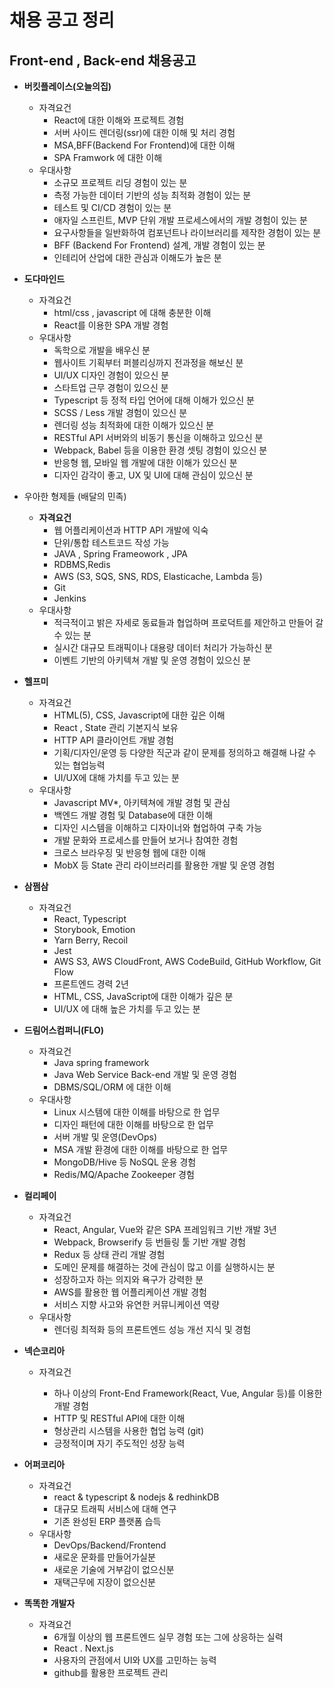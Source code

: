 # 채용 공고 정리

## **Front-end** , Back-end 채용공고

* **버킷플레이스(오늘의집)**
  * 자격요건
    * React에 대한 이해와 프로젝트 경험
    * 서버 사이드 렌더링(ssr)에 대한 이해 및 처리 경험
    * MSA,BFF(Backend For Frontend)에 대한 이해
    * SPA Framwork 에 대한 이해
  * 우대사항
    * 소규모 프로젝트 리딩 경험이 있는 분
    *  측정 가능한 데이터 기반의 성능 최적화 경험이 있는 분
    * 테스트 및 CI/CD 경험이 있는 분
    * 애자일 스프린트, MVP 단위 개발 프로세스에서의 개발 경험이 있는 분
    * 요구사항들을 일반화하여 컴포넌트나 라이브러리를 제작한 경험이 있는 분
    *  BFF (Backend For Frontend) 설계, 개발 경험이 있는 분
    * 인테리어 산업에 대한 관심과 이해도가 높은 분
* **도다마인드** 
  * 자격요건
    * html/css , javascript 에 대해 충분한 이해
    * React를 이용한 SPA 개발 경험
  * 우대사항
    * 독학으로 개발을 배우신 분
    * 웹사이트 기획부터 퍼블리싱까지 전과정을 해보신 분
    * UI/UX 디자인 경험이 있으신 분
    * 스타트업 근무 경험이 있으신 분
    * Typescript 등 정적 타입 언어에 대해 이해가 있으신 분
    * SCSS / Less 개발 경험이 있으신 분
    * 렌더링 성능 최적화에 대한 이해가 있으신 분
    * RESTful API 서버와의 비동기 통신을 이해하고 있으신 분
    * Webpack, Babel 등을 이용한 환경 셋팅 경험이 있으신 분
    * 반응형 웹, 모바일 웹 개발에 대한 이해가 있으신 분
    * 디자인 감각이 좋고, UX 및 UI에 대해 관심이 있으신 분

* 우아한 형제들 (배달의 민족)

  * **자격요건**
    * 웹 어플리케이션과 HTTP API 개발에 익숙
    * 단위/통합 테스트코드 작성 가능
    * JAVA , Spring Frameowork , JPA
    * RDBMS,Redis
    * AWS (S3, SQS, SNS, RDS, Elasticache, Lambda 등)
    * Git
    * Jenkins
  * 우대사항
    * 적극적이고 밝은 자세로 동료들과 협업하며 프로덕트를 제안하고 만들어 갈 수 있는 분
    * 실시간 대규모 트래픽이나 대용량 데이터 처리가 가능하신 분
    * 이벤트 기반의 아키텍쳐 개발 및 운영 경험이 있으신 분

  

* **헬프미**

  * 자격요건
    * HTML(5), CSS, Javascript에 대한 깊은 이해
    * React , State 관리 기본지식 보유
    * HTTP API 클라이언트 개발 경험
    * 기획/디자인/운영 등 다양한 직군과 같이 문제를 정의하고 해결해 나갈 수 있는 협업능력
    * UI/UX에 대해 가치를 두고 있는 분
  * 우대사항
    * Javascript MV*, 아키텍쳐에 개발 경험 및 관심
    * 백엔드 개발 경험 및 Database에 대한 이해
    * 디자인 시스템을 이해하고 디자이너와 협업하여 구축 가능
    * 개발 문화와 프로세스를 만들어 보거나 참여한 경험
    * 크로스 브라우징 및 반응형 웹에 대한 이해
    * MobX 등 State 관리 라이브러리를 활용한 개발 및 운영 경험

* **삼쩜삼**

  * 자격요건
    * React, Typescript
    * Storybook, Emotion
    * Yarn Berry, Recoil
    * Jest
    * AWS S3, AWS CloudFront, AWS CodeBuild, GitHub Workflow, Git Flow
    * 프론트엔드 경력 2년
    * HTML, CSS, JavaScript에 대한 이해가 깊은 분
    * UI/UX 에 대해 높은 가치를 두고 있는 분

* **드림어스컴퍼니(FLO)**

  * 자격요건
    * Java spring framework
    * Java Web Service Back-end 개발 및 운영 경험
    * DBMS/SQL/ORM 에 대한 이해
  * 우대사항
    * Linux 시스템에 대한 이해를 바탕으로 한 업무
    * 디자인 패턴에 대한 이해를 바탕으로 한 업무
    * 서버 개발 및 운영(DevOps)
    * MSA 개발 환경에 대한 이해를 바탕으로 한 업무
    * MongoDB/Hive 등 NoSQL 운용 경험
    * Redis/MQ/Apache Zookeeper 경험

* **컬리페이**

  * 자격요건
    * React, Angular, Vue와 같은 SPA 프레임워크 기반 개발 3년
    * Webpack, Browserify 등 번들링 툴 기반 개발 경험
    * Redux 등 상태 관리 개발 경험
    * 도메인 문제를 해결하는 것에 관심이 많고 이를 실행하시는 분
    * 성장하고자 하는 의지와 욕구가 강력한 분
    * AWS를 활용한 웹 어플리케이션 개발 경험
    * 서비스 지향 사고와 유연한 커뮤니케이션 역량
  * 우대사항
    * 렌더링 최적화 등의 프론트엔드 성능 개선 지식 및 경험

* **넥슨코리아**

  * 자격요건

    * 하나 이상의 Front-End Framework(React, Vue, Angular 등)를 이용한 개발 경험
    * HTTP 및 RESTful API에 대한 이해
    * 형상관리 시스템을 사용한 협업 능력 (git)
    * 긍정적이며 자기 주도적인 성장 능력

    

* **어퍼코리아**

  * 자격요건
    * react & typescript & nodejs & redhinkDB
    * 대규모 트래픽 서비스에 대해 연구
    * 기존 완성된 ERP 플랫폼 습득
  * 우대사항
    * DevOps/Backend/Frontend
    * 새로운 문화를 만들어가실분
    * 새로운 기술에 거부감이 없으신분
    * 재택근무에 지장이 없으신분

* **똑똑한 개발자**

  * 자격요건
    * 6개월 이상의 웹 프론트엔드 실무 경험 또는 그에 상응하는 실력
    * React . Next.js
    * 사용자의 관점에서 UI와 UX를 고민하는 능력
    * github를 활용한 프로젝트 관리



